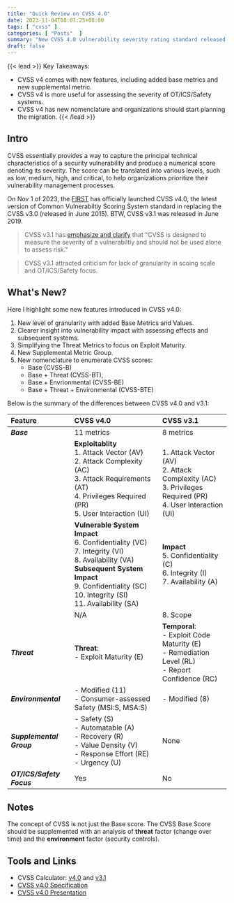 ```yaml
---
title: "Quick Review on CVSS 4.0"
date: 2023-11-04T08:07:25+08:00
tags: [ "cvss" ]
categories: [ "Posts"  ]
summary: "New CVSS 4.0 vulnerability severity rating standard released."
draft: false
---
```

{{< lead >}}
Key Takeaways:
- CVSS v4 comes with new features, including added base metrics and new supplemental metric.
- CVSS v4 is more useful for assessing the severity of OT/ICS/Safety systems.
- CVSS v4 has new nomenclature and organizations should start planning the migration.
{{< /lead >}}

## Intro

CVSS essentially provides a way to capture the principal technical characteristics of a security vulnerability and produce a numerical score denoting its severity. 
The score can be translated into various levels, such as low, medium, high, and critical, to help organizations prioritize their vulnerability management processes.

On Nov 1 of 2023, the [FIRST](https://www.first.org/cvss/) has officially launched CVSS v4.0, the latest version of Common Vulnerabiltiy Scoring System standard in replacing the CVSS v3.0 (released in June 2015). 
BTW, CVSS v3.1 was released in June 2019.

> CVSS v3.1 has [emphasize and clarify](https://www.first.org/cvss/v3.1/user-guide) that "CVSS is designed to measure the severity of a vulnerabiltiy and should not be used alone to assess risk."

> CVSS v3.1 attracted criticism for lack of granularity in scoing scale and OT/ICS/Safety focus. 

## What's New?

Here I highlight some new features introduced in CVSS v4.0:

 1. New level of granularity with added Base Metrics and Values.
 2. Clearer insight into vulnerability impact with assessing effects and subsequent systems.
 3. Simplifying the Threat Metrics to focus on Exploit Maturity.
 4. New Supplemental Metric Group.
 5. New nomenclature to enumerate CVSS scores:
     - Base (CVSS-B)
     - Base + Threat (CVSS-BT),
     - Base + Envrionmental (CVSS-BE)
     - Base + Threat + Environmental (CVSS-BTE)

Below is the summary of the differences between CVSS v4.0 and v3.1:

| Feature | CVSS v4.0 | CVSS v3.1 |
| :------ | :-------- | :-------- |
| ***Base*** | 11 metrics | 8 metrics |
|  | **Exploitablity**<br> 1. Attack Vector (AV)<br> 2. Attack Complexity (AC)<br> 3. Attack Requirements (AT)<br> 4. Privileges Required (PR)<br> 5. User Interaction (UI) 	| <br> 1. Attack Vector (AV)<br> 2. Attack Complexity (AC)<br> 3. Privileges Required (PR)<br> 4. User Interaction (UI) |
|  | **Vulnerable System Impact**<br> 6. Confidentiality (VC)<br> 7. Integrity (VI)<br> 8. Availability (VA)<br> **Subsequent System Impact**<br> 9. Confidentiality (SC)<br> 10. Integrity (SI)<br> 11. Availability (SA) | **Impact**<br> 5. Confidentiality (C)<br> 6. Integrity (I)<br>7. Availability (A) |
|  | N/A | 8. Scope |
| ***Threat*** | **Threat**:<br> - Exploit Maturity (E) | **Temporal**:<br> - Exploit Code Maturity (E)<br> - Remediation Level (RL)<br> - Report Confidence (RC) | 
| ***Environmental*** | - Modified (11)<br> - Consumer-assessed Safety (MSI:S, MSA:S) | - Modified (8) |
| ***Supplemental Group*** | - Safety (S)<br> - Automatable (A)<br> - Recovery (R)<br> - Value Density (V)<br> - Response Effort (RE)<br> - Urgency (U) | None |
| ***OT/ICS/Safety Focus*** | Yes | No | 

## Notes

The concept of CVSS is not just the Base score.
The CVSS Base Score should be supplemented with an analysis of **threat** factor (change over time) and the **environment** factor (security controls).

## Tools and Links

 - CVSS Calculator: [v4.0](https://www.first.org/cvss/calculator/4.0) and [v3.1](https://www.first.org/cvss/calculator/3.1)
 - [CVSS v4.0 Specification](https://www.first.org/cvss/v4.0/specification-document) 
 - [CVSS v4.0 Presentation](https://www.first.org/cvss/v4-0/cvss-v40-presentation.pdf)


